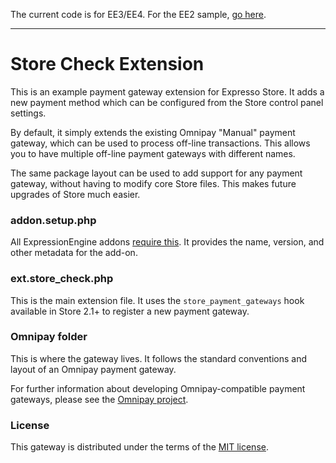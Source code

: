 The current code is for EE3/EE4. For the EE2 sample, [go here](https://github.com/devdemon/store_check/releases/tag/EE2). 

---

# Store Check Extension

This is an example payment gateway extension for Expresso Store. It adds a new payment
method which can be configured from the Store control panel settings.

By default, it simply extends the existing Omnipay "Manual" payment gateway, which can
be used to process off-line transactions. This allows you to have multiple off-line
payment gateways with different names.

The same package layout can be used to add support for any payment gateway, without
having to modify core Store files. This makes future upgrades of Store much easier.

### addon.setup.php

All ExpressionEngine addons [require this](https://docs.expressionengine.com/latest/development/addon_setup_php_file.html). It provides the name, version, and other metadata for the add-on.

### ext.store_check.php

This is the main extension file. It uses the `store_payment_gateways` hook available in
Store 2.1+ to register a new payment gateway.

### Omnipay folder

This is where the gateway lives. It follows the standard conventions and layout of an
Omnipay payment gateway.

For further information about developing Omnipay-compatible payment gateways,
please see the [Omnipay project](https://github.com/omnipay/omnipay).

### License

This gateway is distributed under the terms of the [MIT license](https://github.com/devdemon/store_check/blob/master/LICENSE).
